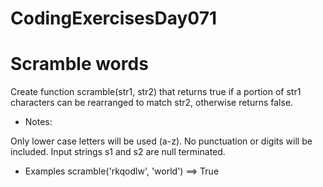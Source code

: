 # CodingExercisesDay071
# Scramble words

Create function scramble(str1, str2) that returns true if a portion of str1 characters can be rearranged to match str2, otherwise returns false.

- Notes:

Only lower case letters will be used (a-z). No punctuation or digits will be included.
Input strings s1 and s2 are null terminated.
- Examples
scramble('rkqodlw', 'world') ==> True
